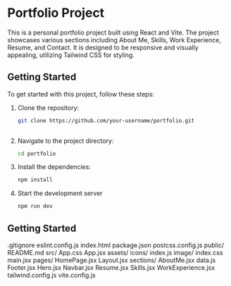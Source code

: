 # Portfolio Project

This is a personal portfolio project built using React and Vite. The project showcases various sections including About Me, Skills, Work Experience, Resume, and Contact. It is designed to be responsive and visually appealing, utilizing Tailwind CSS for styling.


## Getting Started

To get started with this project, follow these steps:

1. Clone the repository:
   ```sh
   git clone https://github.com/your-username/portfolio.git
 

2. Navigate to the project directory:
   ```sh
   cd portfolio

3. Install the dependencies:
   ```sh
   npm install 

4. Start the development server
    ```sh
    npm run dev
 

## Getting Started
 .gitignore
eslint.config.js
index.html
package.json
postcss.config.js
public/
README.md
src/
  App.css
  App.jsx
  assets/
    icons/
      index.js
    image/
  index.css
  main.jsx
  pages/
    HomePage.jsx
    Layout.jsx
  sections/
    AboutMe.jsx
    data.js
    Footer.jsx
    Hero.jsx
    Navbar.jsx
    Resume.jsx
    Skills.jsx
    WorkExperience.jsx
tailwind.config.js
vite.config.js

